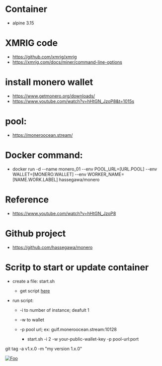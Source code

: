 # Container
  * alpine 3.15

# XMRIG code
  * https://github.com/xmrig/xmrig
  * https://xmrig.com/docs/miner/command-line-options

# install monero wallet
  * https://www.getmonero.org/downloads/
  * https://www.youtube.com/watch?v=hHtGN_JzoP8&t=1015s


# pool:
  * https://moneroocean.stream/

# Docker command:
  * docker run -d --name monero_01 --env POOL_URL=[URL.POOL] --env WALLET=[MONERO.WALLET] --env WORKER_NAME=[NAME.WORK.LABEL]  hassegawa/monero

# Reference
  * https://www.youtube.com/watch?v=hHtGN_JzoP8

# Github project
  * https://github.com/hassegawa/monero


# Scritp to start or update container
  * create a file: start.sh

       * get script [here](https://raw.githubusercontent.com/hassegawa/monero/main/update_and_start.sh)
       
  *  run script:
       * -i to number of instance; deafult 1
       * -w to wallet 
       * -p pool url; ex: gulf.moneroocean.stream:10128

            * start.sh -i 2 -w your-public-wallet-key -p pool-url:port

git tag -a v1.x.0 -m "my version 1.x.0"

[![Foo](https://cdn.buymeacoffee.com/buttons/v2/default-yellow.png)](https://www.buymeacoffee.com/hassegawa)            
